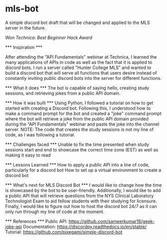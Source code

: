 # mls-bot
A simple discord bot draft that will be changed and applied to the MLS server in the future. 

*Won Technica: Best Beginner Hack Award*

*** Inspiration ***

After attending the "API Fundamentals" webinar at Technica, I learned the many applications of APIs in code as well as the fact that it is applied to discord bots. I run a server called "Hunter College MLS" and wanted to build a discord bot that will serve all functions that users desire instead of constantly inviting public discord bots into the server for different functions.

*** What it does ***
The bot is capable of saying hello, creating study sessions, and retrieving jokes from a public API domain.

*** How it was built ***
Using Python, I followed a tutorial on how to get started with creating a Discord bot. Following this, I understood how to make a command prompt for the bot and created a "joke" command prompt where the bot will retrieve a joke from the public API domain provided during the "API Fundamentals" webinar and paste the joke into the channel server. NOTE: The code that creates the study sessions is not my line of code, as I was following a tutorial.

*** Challenges faced ***
Unable to fix the time presented when study sessions start and end to showcase the correct time zone (EST) as well as making it easy to read

*** Lessons Learned ***
How to apply a public API into a line of code, particularly for a discord bot
How to set up a virtual environment to create a discord bot

*** What's next for MLS Discord Bot ***
I would like to change how the time is showcased by the bot to be user-friendly. Additionally, I would like to add a public API that will retrieve questions from the NYS Clinical Laboratory Technologist Exam to aid fellow students with their studying for licensure. Finally, I would like to figure out how to host the discord bot 24/7 as it can only run through my line of code at the moment.

*** References ***
Public API: https://github.com/sameerkumar18/geek-joke-api
Documentation: https://discordpy.readthedocs.io/en/stable/
Tutorial: https://github.com/pixegami/simple-discord-bot